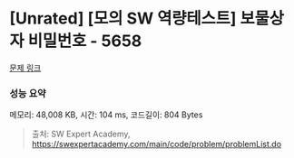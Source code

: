 # [Unrated] [모의 SW 역량테스트] 보물상자 비밀번호 - 5658 

[문제 링크](https://swexpertacademy.com/main/code/problem/problemDetail.do?contestProbId=AWXRUN9KfZ8DFAUo) 

### 성능 요약

메모리: 48,008 KB, 시간: 104 ms, 코드길이: 804 Bytes



> 출처: SW Expert Academy, https://swexpertacademy.com/main/code/problem/problemList.do